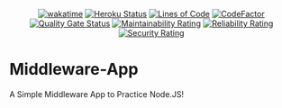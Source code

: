 <div align="center">

  [![wakatime](https://wakatime.com/badge/github/Amir-Pourhadi/Middleware-App.svg)](https://wakatime.com/badge/github/Amir-Pourhadi/Middleware-App)
  [![Heroku Status](https://heroku-badge.herokuapp.com/?app=amir-middleware-app&svg=1)](https://amir-middleware-app.herokuapp.com/)
  [![Lines of Code](https://sonarcloud.io/api/project_badges/measure?project=Amir-Pourhadi_Middleware-App&metric=ncloc)](https://sonarcloud.io/dashboard?id=Amir-Pourhadi_Middleware-App)
  [![CodeFactor](https://www.codefactor.io/repository/github/amir-pourhadi/middleware-app/badge)](https://www.codefactor.io/repository/github/amir-pourhadi/middleware-app)  
  [![Quality Gate Status](https://sonarcloud.io/api/project_badges/measure?project=Amir-Pourhadi_Middleware-App&metric=alert_status)](https://sonarcloud.io/dashboard?id=Amir-Pourhadi_Middleware-App)
  [![Maintainability Rating](https://sonarcloud.io/api/project_badges/measure?project=Amir-Pourhadi_Middleware-App&metric=sqale_rating)](https://sonarcloud.io/dashboard?id=Amir-Pourhadi_Middleware-App)
  [![Reliability Rating](https://sonarcloud.io/api/project_badges/measure?project=Amir-Pourhadi_Middleware-App&metric=reliability_rating)](https://sonarcloud.io/dashboard?id=Amir-Pourhadi_Middleware-App)
  [![Security Rating](https://sonarcloud.io/api/project_badges/measure?project=Amir-Pourhadi_Middleware-App&metric=security_rating)](https://sonarcloud.io/dashboard?id=Amir-Pourhadi_Middleware-App)
</div>

# Middleware-App
A Simple Middleware App to Practice Node.JS!
